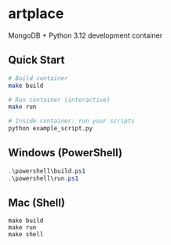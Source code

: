 # artplace

MongoDB + Python 3.12 development container

## Quick Start

```bash
# Build container
make build

# Run container (interactive)
make run

# Inside container: run your scripts
python example_script.py
```

## Windows (PowerShell)
```powershell
.\powershell\build.ps1
.\powershell\run.ps1
```

## Mac (Shell)
```
make build
make run
make shell
```